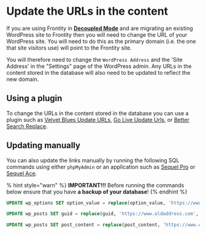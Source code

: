 # Update the URLs in the content

If you are using Frontity in [**Decoupled Mode**](decoupled-mode.md) and are migrating an existing WordPress site to Frontity then you will need to change the URL of your WordPress site. You will need to do this as the primary domain (i.e. the one that site visitors use) will point to the Frontity site.

You will therefore need to change the `WordPress Address` and the 'Site Address' in the "Settings" page of the WordPress admin. Any URLs in the content stored in the database will also need to be updated to reflect the new domain.

## Using a plugin

To change the URLs in the content stored in the database you can use a plugin such as [Velvet Blues Update URLs](https://wordpress.org/plugins/velvet-blues-update-urls/), [Go Live Update Urls](https://en-gb.wordpress.org/plugins/go-live-update-urls/), or [Better Search Replace](https://wordpress.org/plugins/better-search-replace/).

## Updating manually

You can also update the links manually by running the following SQL commands using either `phpMyAdmin` or an application such as [Sequel Pro](https://www.sequelpro.com/) or [Sequel Ace](https://sequel-ace.com/).

% hint style="warn" %}
**IMPORTANT!!!** Before running the commands below ensure that you have **a backup of your database**!
{% endhint %}

```sql
UPDATE wp_options SET option_value = replace(option_value, 'https://www.oldaddress.com', 'https://www.newaddress.com') WHERE option_name = 'home' OR option_name = 'siteurl’;
```

```sql
UPDATE wp_posts SET guid = replace(guid, 'https://www.oldaddress.com', 'https://www.newaddress.com');
```

```sql
UPDATE wp_posts SET post_content = replace(post_content, 'https://www.oldaddress.com', 'https://www.newaddress.com');
```